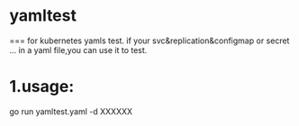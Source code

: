 # yamltest
===
for kubernetes yamls test.
if your svc&replication&configmap or secret ...  in a yaml file,you can use it to test.

1.usage:
===
go run yamltest.yaml -d XXXXXX
